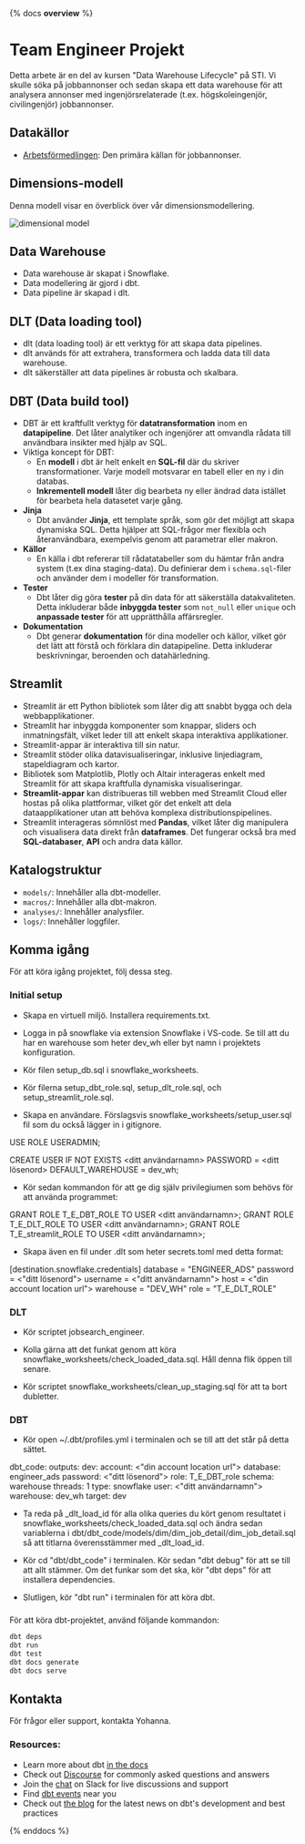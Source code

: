{% docs __overview__ %}

# Team Engineer Projekt

Detta arbete är en del av kursen "Data Warehouse Lifecycle" på STI. 
Vi skulle söka på jobbannonser och sedan skapa ett data warehouse för att analysera annonser med ingenjörsrelaterade (t.ex. högskoleingenjör, civilingenjör) jobbannonser.

## Datakällor
- [Arbetsförmedlingen](https://www.arbetsformedlingen.se): Den primära källan för jobbannonser.

## Dimensions-modell
Denna modell visar en överblick över vår dimensionsmodellering.

![dimensional model](assets/team_engineer_job_ads.png)

## Data Warehouse
- Data warehouse är skapat i Snowflake.
- Data modellering är gjord i dbt.
- Data pipeline är skapad i dlt.

## DLT (Data loading tool)
- dlt (data loading tool) är ett verktyg för att skapa data pipelines.
- dlt används för att extrahera, transformera och ladda data till data warehouse.
- dlt säkerställer att data pipelines är robusta och skalbara.

## DBT (Data build tool)
- DBT är ett kraftfullt verktyg för __datatransformation__ inom en __datapipeline__. Det låter analytiker och ingenjörer att omvandla rådata till användbara insikter med hjälp av SQL.
- Viktiga koncept för DBT:
    - En __modell__ i dbt är helt enkelt en __SQL-fil__ där du skriver transformationer. Varje modell motsvarar en tabell eller en ny i din databas.
    - __Inkrementell modell__ låter dig bearbeta ny eller ändrad data istället för bearbeta hela datasetet varje gång.
- __Jinja__
    - Dbt använder __Jinja__, ett template språk, som gör det möjligt att skapa dynamiska SQL. Detta hjälper att SQL-frågor mer flexibla och återanvändbara, exempelvis genom att parametrar eller makron.
- __Källor__
    - En källa i dbt refererar till rådatatabeller som du hämtar från andra system (t.ex dina staging-data). Du definierar dem i `schema.sql`-filer och använder dem i modeller för transformation.
- __Tester__
    - Dbt låter dig göra __tester__ på din data för att säkerställa datakvaliteten. Detta inkluderar både __inbyggda tester__ som `not_null` eller `unique` och __anpassade tester__ för att upprätthålla affärsregler.
- __Dokumentation__
    - Dbt generar __dokumentation__ för dina modeller och källor, vilket gör det lätt att förstå och förklara din datapipeline. Detta inkluderar beskrivningar, beroenden och datahärledning.

## Streamlit
- Streamlit är ett Python bibliotek som låter dig att snabbt bygga och dela webbapplikationer.
- Streamlit har inbyggda komponenter som knappar, sliders och inmatningsfält, vilket leder till att enkelt skapa interaktiva applikationer.
- Streamlit-appar är interaktiva till sin natur.
- Streamlit stöder olika datavisualiseringar, inklusive linjediagram, stapeldiagram och kartor.
- Bibliotek som Matplotlib, Plotly och Altair interageras enkelt med Streamlit för att skapa kraftfulla dynamiska visualiseringar.
- __Streamlit-appar__ kan distribueras till webben med Streamlit Cloud eller hostas på olika plattformar, vilket gör det enkelt att dela dataapplikationer utan att behöva komplexa distributionspipelines.
- Streamlit interageras sömnlöst med __Pandas__, vilket låter dig manipulera och visualisera data direkt från __dataframes__. Det fungerar också bra med __SQL-databaser__, __API__ och andra data källor.

## Katalogstruktur

- `models/`: Innehåller alla dbt-modeller.
- `macros/`: Innehåller alla dbt-makron.
- `analyses/`: Innehåller analysfiler.
- `logs/`: Innehåller loggfiler.

## Komma igång

För att köra igång projektet, följ dessa steg.

### Initial setup

* Skapa en virtuell miljö. Installera requirements.txt.

* Logga in på snowflake via extension Snowflake i VS-code. Se till att du har en warehouse som heter dev_wh eller byt namn i projektets konfiguration.

* Kör filen setup_db.sql i snowflake_worksheets.

* Kör filerna setup_dbt_role.sql, setup_dlt_role.sql, och setup_streamlit_role.sql.

* Skapa en användare. Förslagsvis snowflake_worksheets/setup_user.sql fil som du också lägger in i gitignore.

USE ROLE USERADMIN;

CREATE USER IF NOT EXISTS <ditt användarnamn>
    PASSWORD = <ditt lösenord>
    DEFAULT_WAREHOUSE = dev_wh;

* Kör sedan kommandon för att ge dig själv privilegiumen som behövs för att använda programmet:

GRANT ROLE T_E_DBT_ROLE TO USER <ditt användarnamn>;
GRANT ROLE T_E_DLT_ROLE TO USER <ditt användarnamn>;
GRANT ROLE T_E_streamlit_ROLE TO USER <ditt användarnamn>;

* Skapa även en fil under .dlt som heter secrets.toml med detta format:

[destination.snowflake.credentials]
database = "ENGINEER_ADS"
password = <"ditt lösenord">
username = <"ditt användarnamn">
host = <"din account location url">
warehouse = "DEV_WH" 
role = "T_E_DLT_ROLE"

### DLT

* Kör scriptet jobsearch_engineer.

* Kolla gärna att det funkat genom att köra snowflake_worksheets/check_loaded_data.sql. Håll denna flik öppen till senare.

* Kör scriptet snowflake_worksheets/clean_up_staging.sql för att ta bort dubletter.

### DBT

* Kör open ~/.dbt/profiles.yml i terminalen och se till att det står på detta sättet.

dbt_code:
  outputs:
    dev:
      account: <"din account location url">
      database: engineer_ads
      password: <"ditt lösenord">
      role: T_E_DBT_role
      schema: warehouse
      threads: 1
      type: snowflake
      user: <"ditt användarnamn">
      warehouse: dev_wh
  target: dev

* Ta reda på _dlt_load_id för alla olika queries du kört genom resultatet i snowflake_worksheets/check_loaded_data.sql och ändra sedan variablerna i dbt/dbt_code/models/dim/dim_job_detail/dim_job_detail.sql så att titlarna överensstämmer med _dlt_load_id. 

* Kör cd "dbt/dbt_code" i terminalen. Kör sedan "dbt debug" för att se till att allt stämmer. Om det funkar som det ska, kör "dbt deps" för att installera dependencies.

* Slutligen, kör "dbt run" i terminalen för att köra dbt.

### 


För att köra dbt-projektet, använd följande kommandon:

```sh
dbt deps
dbt run
dbt test
dbt docs generate
dbt docs serve
```

## Kontakta

För frågor eller support, kontakta Yohanna.

### Resources:
- Learn more about dbt [in the docs](https://docs.getdbt.com/docs/introduction)
- Check out [Discourse](https://discourse.getdbt.com/) for commonly asked questions and answers
- Join the [chat](https://community.getdbt.com/) on Slack for live discussions and support
- Find [dbt events](https://events.getdbt.com) near you
- Check out [the blog](https://blog.getdbt.com/) for the latest news on dbt's development and best practices

{% enddocs %}